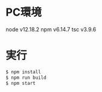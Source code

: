 # PC環境
node v12.18.2
npm v6.14.7
tsc v3.9.6


# 実行
```bash
$ npm install
$ npm run build
$ npm start
```